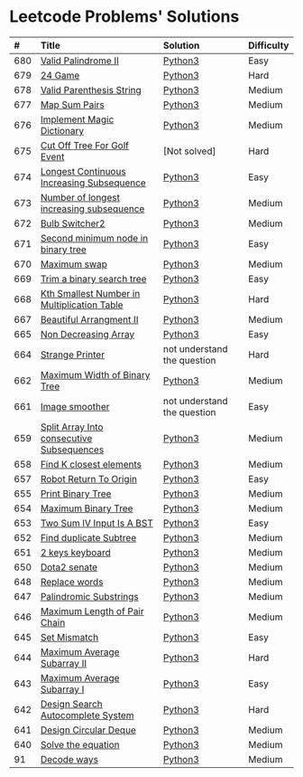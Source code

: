 # Leetcode Problems' Solutions

| #    | Title                                                                                                                                 | Solution                                                    | Difficulty |
| :--- | :------------------------------------------------------------------------------------------------------------------------------------ | :---------------------------------------------------------- | :--------- |
| 680  | [Valid Palindrome II](https://leetcode.com/problems/valid-palindrome-ii/)                                                             | [Python3](./valid_palindrome.py)                            | Easy       |
| 679  | [24 Game](https://leetcode.com/problems/24-game/)                                                                                     | [Python3](./24_game.py)                                     | Hard       |
| 678  | [Valid Parenthesis String](https://leetcode.com/problems/valid-parenthesis-string/)                                                   | [Python3](./valid_parenthesis_string.py)                    | Medium     |
| 677  | [Map Sum Pairs](https://leetcode.com/problems/map-sum-pairs/)                                                                         | [Python3](./map_sun_pairs.py)                               | Medium     |
| 676  | [Implement Magic Dictionary](https://leetcode.com/problems/implement-magic-dictionary/)                                               | [Python3](./implement_magic_dictionary.py)                  | Medium     |
| 675  | [Cut Off Tree For Golf Event](https://leetcode.com/problems/cut-off-trees-for-golf-event/)                                            | [Not solved]                                                | Hard       |
| 674  | [Longest Continuous Increasing Subsequence](https://leetcode.com/problems/longest-continuous-increasing-subsequence/)                 | [Python3](./longest_continuous_increasing_subsequence.py)   | Easy       |
| 673  | [Number of longest increasing subsequence](https://leetcode.com/problems/number-of-longest-increasing-subsequence/)                   | [Python3](./number_of_longest_increasing_subsequence.py)    | Medium     |
| 672  | [Bulb Switcher2](https://leetcode.com/problems/bulb-switcher-ii/)                                                                     | [Python3](./bulb_switcher2.py)                              | Medium     |
| 671  | [Second minimum node in binary tree](https://leetcode.com/problems/second-minimum-node-in-a-binary-tree/)                             | [Python3](./second_minimum_node_in_binary_tree.py)          | Easy       |
| 670  | [Maximum swap](https://leetcode.com/problems/maximum-swap/)                                                                           | [Python3](./maximum_swap.py)                                | Medium     |
| 669  | [Trim a binary search tree](https://leetcode.com/problems/trim-a-binary-search-tree/)                                                 | [Python3](./trim_a_binary_search_tree.py)                   | Easy       |
| 668  | [Kth Smallest Number in Multiplication Table](https://leetcode.com/problems/kth-smallest-number-in-multiplication-table/submissions/) | [Python3](./kth_smallest_number_in_multiplication_table.py) | Hard       |
| 667  | [Beautiful Arrangment II](https://leetcode.com/problems/beautiful-arrangement-ii/)                                                    | [Python3](./beautiful_arragement_2.py)                      | Medium     |
| 665  | [Non Decreasing Array](https://leetcode.com/problems/non-decreasing-array/)                                                           | [Python3](./non_decreasing_array.py)                        | Easy       |
| 664  | [Strange Printer](https://leetcode.com/problems/strange-printer/)                                                                     | not understand the question                                 | Hard       |
| 662  | [Maximum Width of Binary Tree](https://leetcode.com/problems/maximum-width-of-binary-tree/)                                           | [Python3](./maximum_width_of_binary_tree.py)                | Medium     |
| 661  | [Image smoother](https://leetcode.com/problems/image-smoother/)                                                                       | not understand the question                                 | Easy       |
| 659  | [Split Array Into consecutive Subsequences](https://leetcode.com/problems/split-array-into-consecutive-subsequences/)                 | [Python3](./split_array_into_consecutive_subsequences.py)   | Medium     |
| 658  | [Find K closest elements](https://leetcode.com/problems/find-k-closest-elements/submissions/)                                         | [Python3](./find_k_closest_elements.py)                     | Medium     |
| 657  | [Robot Return To Origin](https://leetcode.com/problems/robot-return-to-origin/)                                                       | [Python3](./robot_return_to_origin.py)                      | Easy       |
| 655  | [Print Binary Tree](https://leetcode.com/problems/print-binary-tree/)                                                                 | [Python3](./print_binary_tree.py)                           | Medium     |
| 654  | [Maximum Binary Tree](https://leetcode.com/problems/maximum-binary-tree/)                                                             | [Python3](./maximum_binary_tree.py)                         | Medium     |
| 653  | [Two Sum IV Input Is A BST](https://leetcode.com/problems/two-sum-iv-input-is-a-bst/)                                                 | [Python3](./two_sum_4_input_a_bst.py)                       | Easy       |
| 652  | [Find duplicate Subtree](https://leetcode.com/problems/find-duplicate-subtrees/)                                                      | [Python3](./find_duplicate_subtrees.py)                     | Medium     |
| 651  | [2 keys keyboard](https://leetcode.com/problems/2-keys-keyboard/)                                                                     | [Python3](./_2_keys_keyboard.py)                            | Medium     |
| 650  | [Dota2 senate](https://leetcode.com/problems/dota2-senate/)                                                                           | [Python3](./dota2_senate.py)                                | Medium     |
| 648  | [Replace words](https://leetcode.com/problems/replace-words/)                                                                         | [Python3](./replace_words.py)                               | Medium     |
| 647  | [Palindromic Substrings](https://leetcode.com/problems/palindromic-substrings/)                                                       | [Python3](./palindromic_substring.py)                       | Medium     |
| 646  | [Maximum Length of Pair Chain](https://leetcode.com/problems/maximum-length-of-pair-chain/)                                           | [Python3](./maximum_length_of_pair_chain.py)                | Medium     |
| 645  | [Set Mismatch](https://leetcode.com/problems/set-mismatch/)                                                                           | [Python3](./set_mismatch.py)                                | Easy       |
| 644  | [Maximum Average Subarray II](https://leetcode.com/problems/maximum-average-subarray-ii/)                                             | [Python3](./maximum_average_subarray_2.py)                  | Hard       |
| 643  | [Maximum Average Subarray I](https://leetcode.com/problems/maximum-average-subarray-i/)                                               | [Python3](./maximum_average_subarray_1.py)                  | Easy       |
| 642  | [Design Search Autocomplete System](https://leetcode.com/problems/design-search-autocomplete-system/)                                 | [Python3](./design_search_autocomplete_system.py)           | Hard       |
| 641  | [Design Circular Deque](https://leetcode.com/problems/design-circular-deque/)                                                         | [Python3](./design_circular_deque.py)                       | Medium     |
| 640  | [Solve the equation](https://leetcode.com/problems/solve-the-equation/)                                                               | [Python3](./solve_equation_problem.py)                      | Medium     |
| 91   | [Decode ways](https://leetcode.com/problems/decode-ways/)                                                                             | [Python3](./decode_ways_1.py)                               | Medium     |
